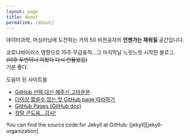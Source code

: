 ```yaml
---
layout: page
title: About
permalink: /about/
---
```

데이터과학, 머싱러닝에 도전하는 거의 50 비전공자의 **언젠가는 채워질** 공간입니다.

코로나바이러스 영향으로 15주 무급휴직...그 마지막날 느릿느릿 시작한 블로그.  
~~(이후 두번이나 지웠다 다시 만들었음)~~  
기분 좋다.

도움이 된 사이트들
* [GitHub 선택 대신 해주신 고마운분 ](https://cheese10yun.github.io/blog-start/)
* [더이상 짧을수 없는 첫 GitHub page 따라하기](https://pages.github.com)
* [GitHub Pages (GitHub doc)](https://docs.github.com/en/github/working-with-github-pages)
* [정말 큰도움...감사!](https://devinlife.com/howto/)

You can find the source code for Jekyll at GitHub:
[jekyll][jekyll-organization]
